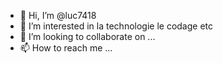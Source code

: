 - 👋 Hi, I’m @luc7418
- 👀 I’m interested in  la  technologie  le codage etc
- 💞️ I’m looking to collaborate on ...
- 📫 How to reach me ...

<!---
luc7418/luc7418 is a ✨ special ✨ repository because its `README.md` (this file) appears on your GitHub profile.
You can click the Preview link to take a look at your changes.
--->
